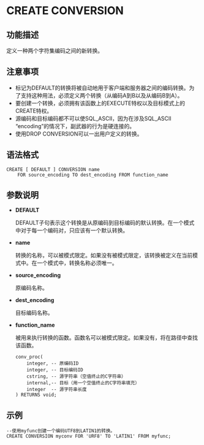 # CREATE CONVERSION

## 功能描述<a name="zh-cn_topic_0059779060_s1b14773726ac4469a14e509530a7a957"></a>

定义一种两个字符集编码之间的新转换。

## 注意事项<a name="zh-cn_topic_0059779060_s8aed237cc11e48bcb20d63f3ed081327"></a>

-   标记为DEFAULT的转换将被自动地用于客户端和服务器之间的编码转换。为了支持这种用法，必须定义两个转换（从编码A到B以及从编码B到A）。
-   要创建一个转换，必须拥有该函数上的EXECUTE特权以及目标模式上的CREATE特权。
-   源编码和目标编码都不可以使SQL\_ASCII，因为在涉及SQL\_ASCII “encoding”的情况下，副武器的行为是硬连接的。
-   使用DROP CONVERSION可以一出用户定义的转换。

## 语法格式<a name="zh-cn_topic_0059779060_s24ab1cb591b54a43af5fe6d87cc067a1"></a>

```
CREATE [ DEFAULT ] CONVERSION name
    FOR source_encoding TO dest_encoding FROM function_name
```

## 参数说明<a name="zh-cn_topic_0059779060_s5c57cb1e5e8740dcb15254b0ee05e666"></a>

-   **DEFAULT**

    DEFAULT子句表示这个转换是从原编码到目标编码的默认转换。在一个模式中对于每一个编码对，只应该有一个默认转换。

-   **name**

    转换的名称，可以被模式限定。如果没有被模式限定，该转换被定义在当前模式中。在一个模式中，转换名称必须唯一。

-   **source\_encoding**

    原编码名称。

-   **dest\_encoding**

    目标编码名称。

-   **function\_name**

    被用来执行转换的函数。函数名可以被模式限定。如果没有，将在路径中查找该函数。

    ```
    conv_proc(
        integer, -- 原编码ID
        integer, -- 目标编码ID
        cstring, -- 源字符串（空值终止的C字符串）
        internal,-- 目标（用一个空值终止的C字符串填充）
        integer  -- 源字符串长度
    ) RETURNS void;
    ```


## 示例<a name="zh-cn_topic_0059779060_s11a931f26ab344c1aab49ebd522ee0ad"></a>

```
--使用myfunc创建一个编码UTF8到LATIN1的转换。
CREATE CONVERSION myconv FOR 'URF8' TO 'LATIN1' FROM myfunc;
```
